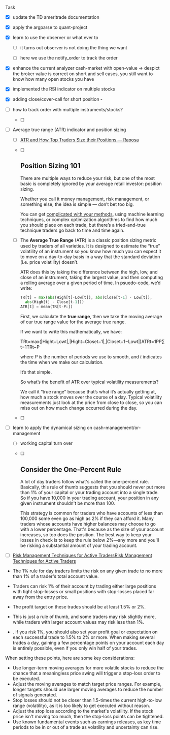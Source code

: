 Task 

- [x] update the TD ameritrade documentation

- [x] apply the argparse to quant-project

- [x] learn to use the observer or what ever to 
  
  - [ ] it turns out observer is not doing the thing we want
  
  - [ ] here we use the notify_order to track the order 

- [x] enhance the current analyzer cash-market with open-value -> despict the broker value is correct on short and sell cases, you still want to know how many open stocks you have

- [x] implemented the RSI indicator on multiple stocks

- [x] adding close/cover-call for short position - 

- [ ] how to track order with multiple instruments/stocks?
  
  - [ ] 

- [ ] Average true range (ATR) indicator and position sizing
  
  - [ ] [ATR and How Top Traders Size their Positions — Raposa](https://raposa.trade/blog/atr-and-how-top-traders-size-their-positions/#:~:text=The%20Average%20True%20Range%20(ATR,price%20volatility)%20doesn't.)
  
  - [ ] ## **Position Sizing 101**
    
    There are multiple ways to reduce your risk, but one of the most basic is completely ignored by your average retail investor: position sizing.
    
    Whether you call it money management, risk management, or something else, the idea is simple — don’t bet too big.
    
    You can get [complicated with your methods](https://raposa.trade/size-really-does-matter-position-sizing-and-controlling-your-risk/), using machine learning techniques, or complex optimization algorithms to find how much you should place on each trade, but there’s a tried-and-true technique traders go back to time and time again.
  
  - [ ] The **Average True Range** (ATR) is a classic position sizing metric used by traders of all varieties. It is designed to estimate the “true” volatility of an instrument so you know how much you can expect it to move on a day-to-day basis in a way that the standard deviation (i.e. price volatility) doesn’t.
    
    ATR does this by taking the difference between the high, low, and close of an instrument, taking the largest value, and then computing a rolling average over a given period of time. In psuedo-code, we’d write:
    
    ```python
    TR[t] = max(abs(High[t]-Low[t]), abs(Close[t-1] - Low[t]), 
      abs(High[t] - Close[t-1]))
    ATR[t] = mean(TR[t-P:])
    ```
    
    First, we calculate the **true range**, then we take the moving average of our true range value for the average true range.
    
    If we want to write this mathematically, we have:
    
    TRt=max(|Hight−Lowt|,|Hight−Closet−1|,|Closet−1−Lowt|)ATRt=1PP∑t=1TRt−P
    
    where *P* is the number of periods we use to smooth, and *t* indicates the time when we make our calculation.
    
    It’s that simple.
    
    So what’s the benefit of ATR over typical volatility measurements?
    
    We call it “true range” because that’s what it’s actually getting at, how much a stock moves over the course of a day. Typical volatility measurements just look at the price from close to close, so you can miss out on how much change occurred during the day.
  
  - [ ] 

- [ ] learn to apply the dynamical sizing on cash-management/or-management 
  
  - [ ] working capital turn over 
  
  - [ ] ## Consider the One-Percent Rule
    
    A lot of day traders follow what's called the one-percent rule. Basically, this rule of thumb suggests that you should never put more than 1% of your capital or your trading account into a single trade. So if you have 10,000 in your trading account, your position in any given instrument shouldn't be more than 100.
    
    This strategy is common for traders who have accounts of less than 100,000 some even go as high as 2% if they can afford it. Many traders whose accounts have higher balances may choose to go with a lower percentage. That's because as the size of your account increases, so too does the position. The best way to keep your losses in check is to keep the rule below 2%—any more and you'll be risking a substantial amount of your trading account.

- [ ] [Risk Management Techniques for Active Traders](https://www.investopedia.com/articles/trading/09/risk-management.asp)[Risk Management Techniques for Active Traders](https://www.investopedia.com/articles/trading/09/risk-management.asp)

- The 1% rule for day traders limits the risk on any given trade to no more than 1% of a trader's total account value.

- Traders can risk 1% of their account by trading either large positions with tight stop-losses or small positions with stop-losses placed far away from the entry price.

- The profit target on these trades should be at least 1.5% or 2%.

- This is just a rule of thumb, and some traders may risk slightly more, while traders with larger account values may risk less than 1%.

- . If you risk 1%, you should also set your profit goal or expectation on each successful trade to 1.5% to 2% or more. When making several trades a day, gaining a few percentage points on your account each day is entirely possible, even if you only win half of your trades.

When setting these points, here are some key considerations:

- Use longer-term moving averages for more volatile stocks to reduce the chance that a meaningless price swing will trigger a stop-loss order to be executed.
- Adjust the moving averages to match target price ranges. For example, longer targets should use larger moving averages to reduce the number of signals generated.
- Stop losses should not be closer than 1.5-times the current high-to-low range (volatility), as it is too likely to get executed without reason.
- Adjust the stop loss according to the market's volatility. If the stock price isn't moving too much, then the stop-loss points can be tightened.
- Use known fundamental events such as earnings releases, as key time periods to be in or out of a trade as volatility and uncertainty can rise.
